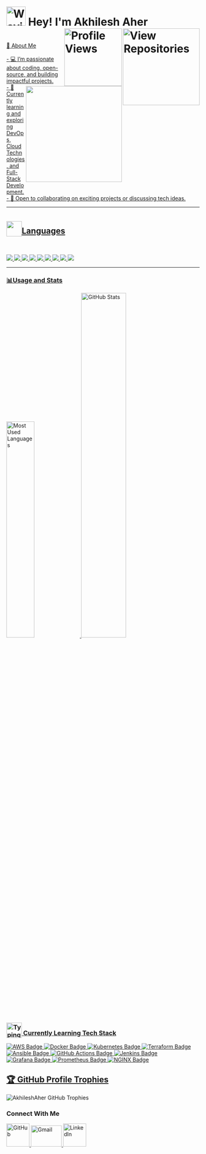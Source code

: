 

<h1>
<img src="https://media.giphy.com/media/WUlplcMpOCEmTGBtBW/giphy.gif"  width="50" alt="Waving Hand GIF"> 
    Hey! I'm Akhilesh Aher

<a href="https://github.com/AkhileshAher?tab=repositories" target="_blank">
 <img align="right" src="https://img.shields.io/badge/View%20Repositories-FFD700?style=for-the-badge&logo=github&logoColor=white" alt="View Repositories" width="200" />
<img align="right" src="https://komarev.com/ghpvc/?username=AkhileshAher&color=red&style=for-the-badge" alt="Profile Views" width="150" />


       
</h1>
<img align='right' src="https://media.giphy.com/media/M9gbBd9nbDrOTu1Mqx/giphy.gif" height="250" width="250">




<p>
<br>👋 About Me</br>
<br>- 💻 I’m passionate about coding, open-source, and building impactful projects.
<br>- 🌱 Currently learning and exploring DevOps, Cloud Technologies, and Full-Stack Development.
<br>- 🤝 Open to collaborating on exciting projects or discussing tech ideas.</br>

---
</p>

<h2><img id="typing-man"
        src="https://emojipedia-us.s3.amazonaws.com/source/skype/289/man-technologist_1f468-200d-1f4bb.png" width="40px"
        style="position: relative;top: 7px;" alt="">Languages</h2>
        <br>
<p>
<img src="https://img.shields.io/badge/C-1E90FF?style=for-the-badge&logo=C&logoColor=white" />
<img src="https://img.shields.io/badge/C%2B%2B-8B0000?style=for-the-badge&logo=C%2B%2B&logoColor=white" />
<img src="https://img.shields.io/badge/Python-32CD32?style=for-the-badge&logo=python&logoColor=white" />
<img src="https://img.shields.io/badge/Java-FF4500?style=for-the-badge&logo=java&logoColor=white" />
<img src="https://img.shields.io/badge/HTML-FFD700?style=for-the-badge&logo=html5&logoColor=white" />
<img src="https://img.shields.io/badge/CSS-00BFFF?style=for-the-badge&logo=css3&logoColor=white" />
<img src="https://img.shields.io/badge/JavaScript-FF6347?style=for-the-badge&logo=javascript&logoColor=black" />
<img src="https://img.shields.io/badge/Bootstrap-FF1493?style=for-the-badge&logo=bootstrap&logoColor=white" />
<img src="https://img.shields.io/badge/MySql-20B2AA?style=for-the-badge&logo=mysql&logoColor=white" />


<!-- <img src="https://img.shields.io/badge/Bulma-00C7B7?style=for-the-badge&logo=bulma&logoColor=white"/> -->
<!-- <img src="https://img.shields.io/badge/Django-092E20?style=for-the-badge&logo=django&logoColor=white"/> -->
<!-- <br> -->
<!-- <img src="https://img.shields.io/badge/Flask-000000?style=for-the-badge&logo=flask&logoColor=white"/> -->
<!-- <img src="https://img.shields.io/badge/postgres-0B96B2?style=for-the-badge&logo=postgresql&logoColor=white"/> -->
<!-- <img src="https://img.shields.io/badge/SQLite-07405E?style=for-the-badge&logo=sqlite&logoColor=white"/> -->

  </p>


 <hr style="height:0.5px;">
 <h3>📊Usage and Stats</h3>
<p align="left">
    <img src="https://github-readme-stats.vercel.app/api/top-langs/?username=AkhileshAher&layout=compact&theme=white&hide_border=false&border_radius=10" alt="Most Used Languages" width="38%" />
  <img src="https://github-readme-stats.vercel.app/api?username=AkhileshAher&show_icons=true&theme=white&hide_border=false&border_radius=10" alt="GitHub Stats" width="48%" />
</p>


<h3>
    <img id="typing-man" 
        src="https://emojipedia-us.s3.amazonaws.com/source/skype/289/man-technologist_1f468-200d-1f4bb.png" 
        width="40px" 
        style="position: relative; top: 7px;" 
        alt="Typing Man Emoji"> 
    Currently Learning Tech Stack
</h3>

<p>
    <img src="https://img.shields.io/badge/AWS-232F3E?style=for-the-badge&logo=amazon-aws&logoColor=white" alt="AWS Badge" />
    <img src="https://img.shields.io/badge/Docker-2496ED?style=for-the-badge&logo=docker&logoColor=white" alt="Docker Badge" />
    <img src="https://img.shields.io/badge/Kubernetes-326CE5?style=for-the-badge&logo=kubernetes&logoColor=white" alt="Kubernetes Badge" />
    <img src="https://img.shields.io/badge/Terraform-623CE4?style=for-the-badge&logo=terraform&logoColor=white" alt="Terraform Badge" />
    <img src="https://img.shields.io/badge/Ansible-EE0000?style=for-the-badge&logo=ansible&logoColor=white" alt="Ansible Badge" />
    <img src="https://img.shields.io/badge/GitHub%20Actions-2088FF?style=for-the-badge&logo=github-actions&logoColor=white" alt="GitHub Actions Badge" />
    <img src="https://img.shields.io/badge/Jenkins-D24939?style=for-the-badge&logo=jenkins&logoColor=white" alt="Jenkins Badge" />
    <img src="https://img.shields.io/badge/Grafana-F46800?style=for-the-badge&logo=grafana&logoColor=white" alt="Grafana Badge" />
    <img src="https://img.shields.io/badge/Prometheus-E6522C?style=for-the-badge&logo=prometheus&logoColor=white" alt="Prometheus Badge" />
    <img src="https://img.shields.io/badge/NGINX-009639?style=for-the-badge&logo=nginx&logoColor=white" alt="NGINX Badge" />
</p>

<h2>🏆 GitHub Profile Trophies </h2>
<a href="https://github.com/ryo-ma/github-profile-trophy" target="_blank"><img src="https://github-profile-trophy.vercel.app/?username=AkhileshAher&theme=gruvbox&row=1&column=4" alt="AkhileshAher GitHub Trophies" style="display: inline-block;"></a>







<h3>Connect With Me</h3>

<p>
    <a href="https://github.com/AkhileshAher" target="_blank">
        <img alt="GitHub" src="https://cdn.jsdelivr.net/npm/simple-icons@v9/icons/github.svg" width="60" height="60"  />
    </a>
    <a href="mailto:aherakhilesh88@gmail.com" target="_blank">
    <img alt="Gmail" src="https://mailmeteor.com/logos/assets/PNG/Gmail_Logo_256px.png" width="80" height="55" />
</a>
    <a href="https://www.linkedin.com/in/akhilesh-aher" target="_blank">
        <img alt="LinkedIn" src="https://upload.wikimedia.org/wikipedia/commons/c/ca/LinkedIn_logo_initials.png" width="60" height="60" />
    </a>
</p>



